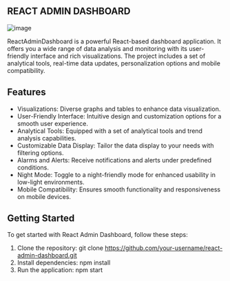 
## REACT ADMIN DASHBOARD

![image](https://github.com/ozgeerkskn/ReactAdminDashboard/assets/105421946/30d12576-ba36-4e64-a0c7-ca8c90a89cb6)



ReactAdminDashboard is a powerful React-based dashboard application. It offers you a wide range of data analysis and monitoring with its user-friendly interface and rich visualizations. 
The project includes a set of analytical tools, real-time data updates, personalization options and mobile compatibility.

## Features
* Visualizations: Diverse graphs and tables to enhance data visualization.
* User-Friendly Interface: Intuitive design and customization options for a smooth user experience.
* Analytical Tools: Equipped with a set of analytical tools and trend analysis capabilities.
* Customizable Data Display: Tailor the data display to your needs with filtering options.
* Alarms and Alerts: Receive notifications and alerts under predefined conditions.
* Night Mode: Toggle to a night-friendly mode for enhanced usability in low-light environments.
* Mobile Compatibility: Ensures smooth functionality and responsiveness on mobile devices.

## Getting Started
To get started with React Admin Dashboard, follow these steps:

1. Clone the repository: git clone https://github.com/your-username/react-admin-dashboard.git
2. Install dependencies: npm install
3. Run the application: npm start
